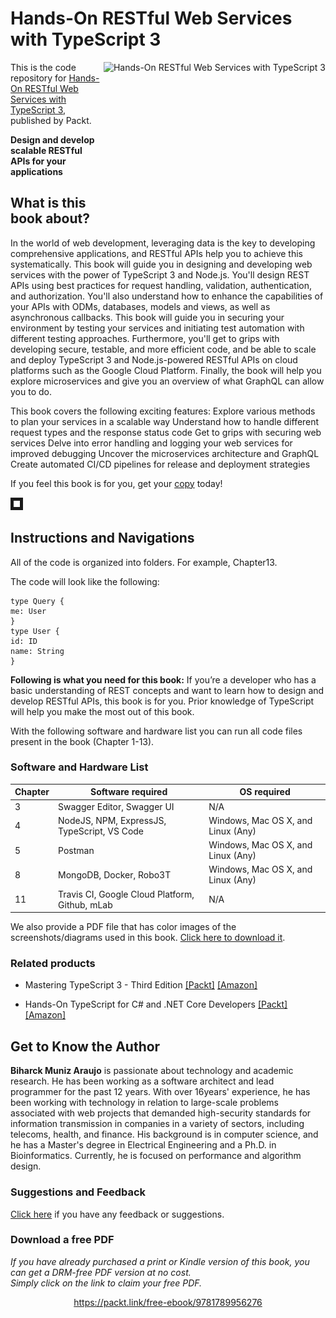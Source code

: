 # Hands-On RESTful Web Services with TypeScript 3

<a href="https://www.packtpub.com/application-development/hands-restful-web-services-typescript-3?utm_source=github&utm_medium=repository&utm_campaign=9781789956276 "><img src="https://dz13w8afd47il.cloudfront.net/sites/default/files/imagecache/ppv4_main_book_cover/B13139_Mockupcover.png" alt="Hands-On RESTful Web Services with TypeScript 3" height="256px" align="right"></a>

This is the code repository for [Hands-On RESTful Web Services with TypeScript 3](https://www.packtpub.com/application-development/hands-restful-web-services-typescript-3?utm_source=github&utm_medium=repository&utm_campaign=9781789956276 ), published by Packt.

**Design and develop scalable RESTful APIs for your applications**

## What is this book about?
In the world of web development, leveraging data is the key to developing comprehensive applications, and RESTful APIs help you to achieve this systematically. This book will guide you in designing and developing web services with the power of TypeScript 3 and Node.js. You'll design REST APIs using best practices for request handling, validation, authentication, and authorization. You'll also understand how to enhance the capabilities of your APIs with ODMs, databases, models and views, as well as asynchronous callbacks. This book will guide you in securing your environment by testing your services and initiating test automation with different testing approaches. Furthermore, you'll get to grips with developing secure, testable, and more efficient code, and be able to scale and deploy TypeScript 3 and Node.js-powered RESTful APIs on cloud platforms such as the Google Cloud Platform. Finally, the book will help you explore microservices and give you an overview of what GraphQL can allow you to do.

This book covers the following exciting features:
Explore various methods to plan your services in a scalable way 
Understand how to handle different request types and the response status code 
Get to grips with securing web services 
Delve into error handling and logging your web services for improved debugging 
Uncover the microservices architecture and GraphQL 
Create automated CI/CD pipelines for release and deployment strategies 

If you feel this book is for you, get your [copy](https://www.amazon.com/dp/1789956277) today!

<a href="https://www.packtpub.com/?utm_source=github&utm_medium=banner&utm_campaign=GitHubBanner"><img src="https://raw.githubusercontent.com/PacktPublishing/GitHub/master/GitHub.png" 
alt="https://www.packtpub.com/" border="5" /></a>

## Instructions and Navigations
All of the code is organized into folders. For example, Chapter13.

The code will look like the following:
```
type Query {
me: User
}
type User {
id: ID
name: String
}
```

**Following is what you need for this book:**
If you’re a developer who has a basic understanding of REST concepts and want to learn how to design and develop RESTful APIs, this book is for you. Prior knowledge of TypeScript will help you make the most out of this book.	

With the following software and hardware list you can run all code files present in the book (Chapter 1-13).
### Software and Hardware List
| Chapter | Software required                                | OS required |
| -------- | ------------------------------------------------| ----------------------------------- |
| 3        | Swagger Editor, Swagger UI                      | N/A |
| 4        | NodeJS, NPM, ExpressJS, TypeScript, VS Code     | Windows, Mac OS X, and Linux (Any) |
| 5        | Postman                                         | Windows, Mac OS X, and Linux (Any) |
| 8        | MongoDB, Docker, Robo3T                         | Windows, Mac OS X, and Linux (Any) |
| 11       | Travis CI, Google Cloud  Platform, Github, mLab | N/A |

We also provide a PDF file that has color images of the screenshots/diagrams used in this book. [Click here to download it](https://www.packtpub.com/sites/default/files/downloads/9781789956276_ColorImages.pdf).

### Related products
* Mastering TypeScript 3 - Third Edition [[Packt]](https://www.packtpub.com/application-development/mastering-typescript-3-third-edition?utm_source=github&utm_medium=repository&utm_campaign=9781789536706 ) [[Amazon]](https://www.amazon.com/dp/1789536707)

* Hands-On TypeScript for C# and .NET Core Developers [[Packt]](https://www.packtpub.com/application-development/hands-typescript-c-and-net-core-developers?utm_source=github&utm_medium=repository&utm_campaign=9781789130287 ) [[Amazon]](https://www.amazon.com/dp/178913028X)


## Get to Know the Author
**Biharck Muniz Araujo**
is passionate about technology and academic research. He has been working as a software architect and lead programmer for the past 12 years. With over 16years' experience, he has been working with technology in relation to large-scale problems associated with web projects that demanded high-security standards for information transmission in companies in a variety of sectors, including telecoms, health, and finance. His background is in computer science, and he has a Master's degree in Electrical Engineering and a Ph.D. in Bioinformatics. Currently, he is focused on performance and algorithm design.

### Suggestions and Feedback
[Click here](https://docs.google.com/forms/d/e/1FAIpQLSdy7dATC6QmEL81FIUuymZ0Wy9vH1jHkvpY57OiMeKGqib_Ow/viewform) if you have any feedback or suggestions.


### Download a free PDF

 <i>If you have already purchased a print or Kindle version of this book, you can get a DRM-free PDF version at no cost.<br>Simply click on the link to claim your free PDF.</i>
<p align="center"> <a href="https://packt.link/free-ebook/9781789956276">https://packt.link/free-ebook/9781789956276 </a> </p>